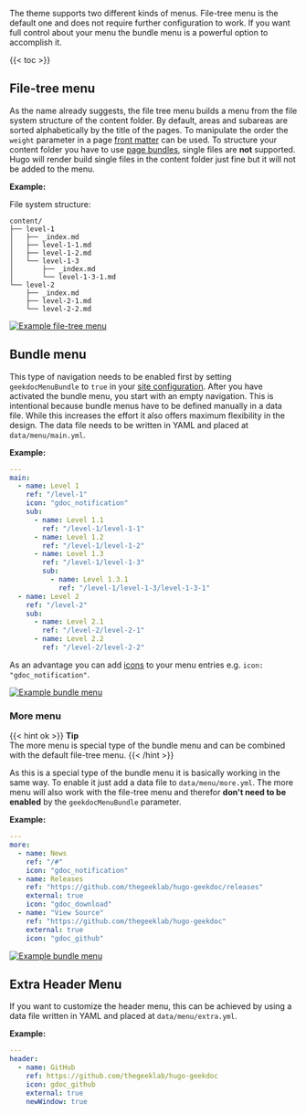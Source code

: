 The theme supports two different kinds of menus. File-tree menu is the default one and does not require further configuration to work. If you want full control about your menu the bundle menu is a powerful option to accomplish it.

{{< toc >}}

## File-tree menu

As the name already suggests, the file tree menu builds a menu from the file system structure of the content folder. By default, areas and subareas are sorted alphabetically by the title of the pages. To manipulate the order the `weight` parameter in a page [front matter](https://gohugo.io/content-management/front-matter/) can be used. To structure your content folder you have to use [page bundles](https://gohugo.io/content-management/organization/#page-bundles), single files are **not** supported. Hugo will render build single files in the content folder just fine but it will not be added to the menu.

**Example:**

File system structure:

```plain
content/
├── level-1
│   ├── _index.md
│   ├── level-1-1.md
│   ├── level-1-2.md
│   └── level-1-3
│       ├── _index.md
│       └── level-1-3-1.md
└── level-2
    ├── _index.md
    ├── level-2-1.md
    └── level-2-2.md
```

[![Example file-tree menu](/media/file-tree.png)](/media/file-tree.png)

## Bundle menu

This type of navigation needs to be enabled first by setting `geekdocMenuBundle` to `true` in your [site configuration](/usage/configuration/#site-configuration). After you have activated the bundle menu, you start with an empty navigation. This is intentional because bundle menus have to be defined manually in a data file. While this increases the effort it also offers maximum flexibility in the design. The data file needs to be written in YAML and placed at `data/menu/main.yml`.

**Example:**

```YAML
---
main:
  - name: Level 1
    ref: "/level-1"
    icon: "gdoc_notification"
    sub:
      - name: Level 1.1
        ref: "/level-1/level-1-1"
      - name: Level 1.2
        ref: "/level-1/level-1-2"
      - name: Level 1.3
        ref: "/level-1/level-1-3"
        sub:
          - name: Level 1.3.1
            ref: "/level-1/level-1-3/level-1-3-1"
  - name: Level 2
    ref: "/level-2"
    sub:
      - name: Level 2.1
        ref: "/level-2/level-2-1"
      - name: Level 2.2
        ref: "/level-2/level-2-2"
```

As an advantage you can add [icons](/features/icon-sets/) to your menu entries e.g. `icon: "gdoc_notification"`.

[![Example bundle menu](/media/bundle-menu.png)](/media/bundle-menu.png)

### More menu

{{< hint ok >}}
**Tip**\
The more menu is special type of the bundle menu and can be combined with the default file-tree menu.
{{< /hint >}}

As this is a special type of the bundle menu it is basically working in the same way. To enable it just add a data file to `data/menu/more.yml`. The more menu will also work with the file-tree menu and therefor **don't need to be enabled** by the `geekdocMenuBundle` parameter.

**Example:**

```YAML
---
more:
  - name: News
    ref: "/#"
    icon: "gdoc_notification"
  - name: Releases
    ref: "https://github.com/thegeeklab/hugo-geekdoc/releases"
    external: true
    icon: "gdoc_download"
  - name: "View Source"
    ref: "https://github.com/thegeeklab/hugo-geekdoc"
    external: true
    icon: "gdoc_github"
```

[![Example bundle menu](/media/more-menu.png)](/media/more-menu.png)

## Extra Header Menu

If you want to customize the header menu, this can be achieved by using a data file written in YAML and placed at `data/menu/extra.yml`.

**Example:**

```Yaml
---
header:
  - name: GitHub
    ref: https://github.com/thegeeklab/hugo-geekdoc
    icon: gdoc_github
    external: true
    newWindow: true
```
